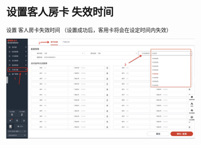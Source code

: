 # 设置客人房卡 失效时间

设置 客人房卡失效时间  （设置成功后，客用卡将会在设定时间内失效）

![](../../../.gitbook/assets/image%20%28822%29.png)

